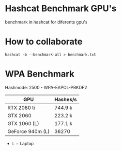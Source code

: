 # Hashcat Benchmark GPU's
benchmark in hashcat for diferents gpu's

# How to collaborate
```
hashcat -b --benchmark-all > benchmark.txt
```

# WPA Benchmark
Hashmode: 2500 - WPA-EAPOL-PBKDF2

| GPU | Hashes/s |
|---|---|
| RTX 2080 ti | 744.9 k |
| GTX 2060 | 223.2 k |
| GTX 1060 (L) | 177.1 k |
| GeForce 940m (L) | 36270 |

* L = Laptop
